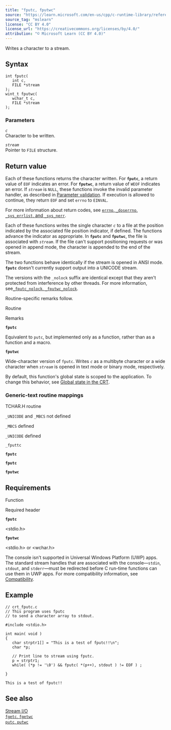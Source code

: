 ```yaml
---
title: "fputc, fputwc"
source: "https://learn.microsoft.com/en-us/cpp/c-runtime-library/reference/fputc-fputwc?view=msvc-170"
source_tag: "mslearn"
license: "CC BY 4.0"
license_url: "https://creativecommons.org/licenses/by/4.0/"
attribution: "© Microsoft Learn (CC BY 4.0)"
---
```

Writes a character to a stream.

## Syntax

```
int fputc(
   int c,
   FILE *stream
);
wint_t fputwc(
   wchar_t c,
   FILE *stream
);
```

### Parameters

_`c`_  
Character to be written.

_`stream`_  
Pointer to `FILE` structure.

## Return value

Each of these functions returns the character written. For **`fputc`**, a return value of `EOF` indicates an error. For **`fputwc`**, a return value of `WEOF` indicates an error. If _`stream`_ is `NULL`, these functions invoke the invalid parameter handler, as described in [Parameter validation](https://learn.microsoft.com/en-us/cpp/c-runtime-library/parameter-validation?view=msvc-170). If execution is allowed to continue, they return `EOF` and set `errno` to `EINVAL`.

For more information about return codes, see [`errno`, `_doserrno`, `_sys_errlist`, and `_sys_nerr`](https://learn.microsoft.com/en-us/cpp/c-runtime-library/errno-doserrno-sys-errlist-and-sys-nerr?view=msvc-170).

Each of these functions writes the single character _`c`_ to a file at the position indicated by the associated file position indicator, if defined. The functions advance the indicator as appropriate. In **`fputc`** and **`fputwc`**, the file is associated with _`stream`_. If the file can't support positioning requests or was opened in append mode, the character is appended to the end of the stream.

The two functions behave identically if the stream is opened in ANSI mode. **`fputc`** doesn't currently support output into a UNICODE stream.

The versions with the `_nolock` suffix are identical except that they aren't protected from interference by other threads. For more information, see[`_fputc_nolock`, `_fputwc_nolock`](https://learn.microsoft.com/en-us/cpp/c-runtime-library/reference/fputc-nolock-fputwc-nolock?view=msvc-170).

Routine-specific remarks follow.

Routine

Remarks

**`fputc`**

Equivalent to `putc`, but implemented only as a function, rather than as a function and a macro.

**`fputwc`**

Wide-character version of `fputc`. Writes _`c`_ as a multibyte character or a wide character when _`stream`_ is opened in text mode or binary mode, respectively.

By default, this function's global state is scoped to the application. To change this behavior, see [Global state in the CRT](https://learn.microsoft.com/en-us/cpp/c-runtime-library/global-state?view=msvc-170).

### Generic-text routine mappings

TCHAR.H routine

`_UNICODE` and `_MBCS` not defined

`_MBCS` defined

`_UNICODE` defined

`_fputtc`

**`fputc`**

**`fputc`**

**`fputwc`**

## Requirements

Function

Required header

**`fputc`**

<stdio.h>

**`fputwc`**

<stdio.h> or <wchar.h>

The console isn't supported in Universal Windows Platform (UWP) apps. The standard stream handles that are associated with the console—`stdin`, `stdout`, and `stderr`—must be redirected before C run-time functions can use them in UWP apps. For more compatibility information, see [Compatibility](https://learn.microsoft.com/en-us/cpp/c-runtime-library/compatibility?view=msvc-170).

## Example

```
// crt_fputc.c
// This program uses fputc
// to send a character array to stdout.

#include <stdio.h>

int main( void )
{
   char strptr1[] = "This is a test of fputc!!\n";
   char *p;

   // Print line to stream using fputc.
   p = strptr1;
   while( (*p != '\0') && fputc( *(p++), stdout ) != EOF ) ;

}
```

```
This is a test of fputc!!
```

## See also

[Stream I/O](https://learn.microsoft.com/en-us/cpp/c-runtime-library/stream-i-o?view=msvc-170)  
[`fgetc`, `fgetwc`](https://learn.microsoft.com/en-us/cpp/c-runtime-library/reference/fgetc-fgetwc?view=msvc-170)  
[`putc`, `putwc`](https://learn.microsoft.com/en-us/cpp/c-runtime-library/reference/putc-putwc?view=msvc-170)